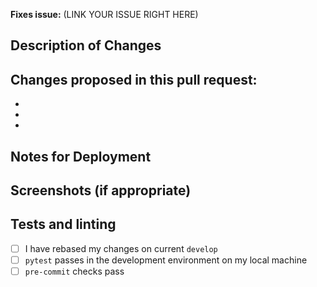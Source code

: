 <!-- New Contributor? Welcome!

We recommend you check your privacy settings, so the name and email associated with
the commit are what you want them to be. See the contribution guide at
https://github.com/lucyparsons/OpenOversight/blob/develop/CONTRIB.md#recommended-privacy-settings for more infos.

Also make sure you have read and abide by the code of conduct:
https://github.com/lucyparsons/OpenOversight/blob/develop/CODE_OF_CONDUCT.md

If this pull request is not ready for review yet, please submit it as a draft.
-->
**Fixes issue:** (LINK YOUR ISSUE RIGHT HERE)

## Description of Changes


## Changes proposed in this pull request:
 -
 -
 -

## Notes for Deployment


## Screenshots (if appropriate)


## Tests and linting
 - [ ] I have rebased my changes on current `develop`
 - [ ] `pytest` passes in the development environment on my local machine
 - [ ] `pre-commit` checks pass
